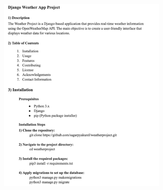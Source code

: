 ![page one](https://github.com/sagarpyakurel/weatherproject/blob/main/the_weather/readmepics/page1.png)
